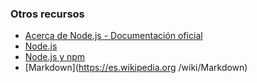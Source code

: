 ### Otros recursos
- [Acerca de Node.js - Documentación oficial](https://nodejs.org/es/about/)
- [Node.js](https://nodejs.org/en/)
- [Node.js y npm](https://www.genbeta.com/desarrollo/node-js-y-npm)
- [Markdown](https://es.wikipedia.org /wiki/Markdown)



